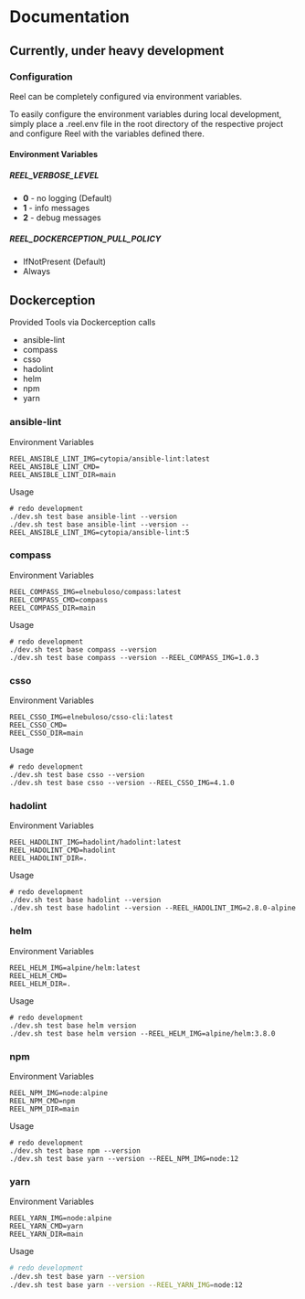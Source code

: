# Documentation

## Currently, under heavy development

### Configuration

Reel can be completely configured via environment variables.

To easily configure the environment variables during local development, simply place a .reel.env file in the root directory of the respective project and configure Reel with the variables defined there.

#### Environment Variables

##### REEL_VERBOSE_LEVEL

- **0** - no logging (Default)
- **1** - info messages
- **2** - debug messages

##### REEL_DOCKERCEPTION_PULL_POLICY

- IfNotPresent (Default)
- Always

## Dockerception

Provided Tools via Dockerception calls

- ansible-lint
- compass
- csso
- hadolint
- helm
- npm
- yarn

### ansible-lint

Environment Variables

```shell
REEL_ANSIBLE_LINT_IMG=cytopia/ansible-lint:latest
REEL_ANSIBLE_LINT_CMD=
REEL_ANSIBLE_LINT_DIR=main
```

Usage

```shell
# redo development
./dev.sh test base ansible-lint --version
./dev.sh test base ansible-lint --version --REEL_ANSIBLE_LINT_IMG=cytopia/ansible-lint:5
```

### compass

Environment Variables

```shell
REEL_COMPASS_IMG=elnebuloso/compass:latest
REEL_COMPASS_CMD=compass
REEL_COMPASS_DIR=main
```

Usage

```shell
# redo development
./dev.sh test base compass --version
./dev.sh test base compass --version --REEL_COMPASS_IMG=1.0.3
```

### csso

Environment Variables

```shell
REEL_CSSO_IMG=elnebuloso/csso-cli:latest
REEL_CSSO_CMD=
REEL_CSSO_DIR=main
```

Usage

```shell
# redo development
./dev.sh test base csso --version
./dev.sh test base csso --version --REEL_CSSO_IMG=4.1.0
```

### hadolint

Environment Variables

```shell
REEL_HADOLINT_IMG=hadolint/hadolint:latest
REEL_HADOLINT_CMD=hadolint
REEL_HADOLINT_DIR=.
```

Usage

```shell
# redo development
./dev.sh test base hadolint --version
./dev.sh test base hadolint --version --REEL_HADOLINT_IMG=2.8.0-alpine
```

### helm

Environment Variables

```shell
REEL_HELM_IMG=alpine/helm:latest
REEL_HELM_CMD=
REEL_HELM_DIR=.
```

Usage

```shell
# redo development
./dev.sh test base helm version
./dev.sh test base helm version --REEL_HELM_IMG=alpine/helm:3.8.0
```

### npm

Environment Variables

```shell
REEL_NPM_IMG=node:alpine
REEL_NPM_CMD=npm
REEL_NPM_DIR=main
```

Usage

```shell
# redo development
./dev.sh test base npm --version
./dev.sh test base yarn --version --REEL_NPM_IMG=node:12
```

### yarn

Environment Variables

```shell
REEL_YARN_IMG=node:alpine
REEL_YARN_CMD=yarn
REEL_YARN_DIR=main
```

Usage

```sh
# redo development
./dev.sh test base yarn --version
./dev.sh test base yarn --version --REEL_YARN_IMG=node:12
```
